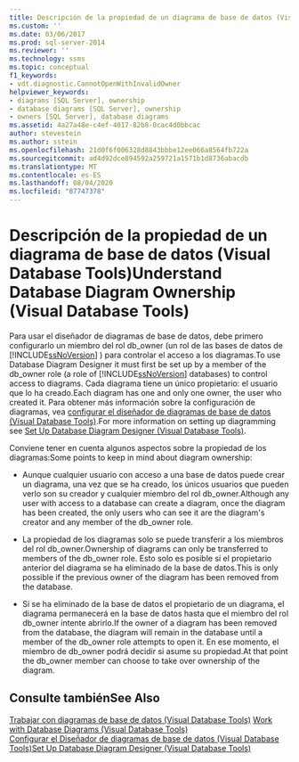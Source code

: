 ```yaml
---
title: Descripción de la propiedad de un diagrama de base de datos (Visual Database Tools) | Microsoft Docs
ms.custom: ''
ms.date: 03/06/2017
ms.prod: sql-server-2014
ms.reviewer: ''
ms.technology: ssms
ms.topic: conceptual
f1_keywords:
- vdt.diagnostic.CannotOpenWithInvalidOwner
helpviewer_keywords:
- diagrams [SQL Server], ownership
- database diagrams [SQL Server], ownership
- owners [SQL Server], database diagrams
ms.assetid: 4a27a48e-c4ef-4017-82b8-0cac4d0bbcac
author: stevestein
ms.author: sstein
ms.openlocfilehash: 21d0f6f006328d8843bbbe12ee066a8564fb722a
ms.sourcegitcommit: ad4d92dce894592a259721a1571b1d8736abacdb
ms.translationtype: MT
ms.contentlocale: es-ES
ms.lasthandoff: 08/04/2020
ms.locfileid: "87747378"
---
```

# <a name="understand-database-diagram-ownership-visual-database-tools"></a><span data-ttu-id="ed96a-102">Descripción de la propiedad de un diagrama de base de datos (Visual Database Tools)</span><span class="sxs-lookup"><span data-stu-id="ed96a-102">Understand Database Diagram Ownership (Visual Database Tools)</span></span>
  <span data-ttu-id="ed96a-103">Para usar el diseñador de diagramas de base de datos, debe primero configurarlo un miembro del rol db_owner (un rol de las bases de datos de [!INCLUDE[ssNoVersion](../../includes/ssnoversion-md.md)] ) para controlar el acceso a los diagramas.</span><span class="sxs-lookup"><span data-stu-id="ed96a-103">To use Database Diagram Designer it must first be set up by a member of the db_owner role (a role of [!INCLUDE[ssNoVersion](../../includes/ssnoversion-md.md)] databases) to control access to diagrams.</span></span> <span data-ttu-id="ed96a-104">Cada diagrama tiene un único propietario: el usuario que lo ha creado.</span><span class="sxs-lookup"><span data-stu-id="ed96a-104">Each diagram has one and only one owner, the user who created it.</span></span> <span data-ttu-id="ed96a-105">Para obtener más información sobre la configuración de diagramas, vea [configurar el diseñador de diagramas de base de datos &#40;Visual Database Tools&#41;](visual-database-tools.md).</span><span class="sxs-lookup"><span data-stu-id="ed96a-105">For more information on setting up diagramming see [Set Up Database Diagram Designer &#40;Visual Database Tools&#41;](visual-database-tools.md).</span></span>  
  
 <span data-ttu-id="ed96a-106">Conviene tener en cuenta algunos aspectos sobre la propiedad de los diagramas:</span><span class="sxs-lookup"><span data-stu-id="ed96a-106">Some points to keep in mind about diagram ownership:</span></span>  
  
-   <span data-ttu-id="ed96a-107">Aunque cualquier usuario con acceso a una base de datos puede crear un diagrama, una vez que se ha creado, los únicos usuarios que pueden verlo son su creador y cualquier miembro del rol db_owner.</span><span class="sxs-lookup"><span data-stu-id="ed96a-107">Although any user with access to a database can create a diagram, once the diagram has been created, the only users who can see it are the diagram's creator and any member of the db_owner role.</span></span>  
  
-   <span data-ttu-id="ed96a-108">La propiedad de los diagramas solo se puede transferir a los miembros del rol db_owner.</span><span class="sxs-lookup"><span data-stu-id="ed96a-108">Ownership of diagrams can only be transferred to members of the db_owner role.</span></span> <span data-ttu-id="ed96a-109">Esto solo es posible si el propietario anterior del diagrama se ha eliminado de la base de datos.</span><span class="sxs-lookup"><span data-stu-id="ed96a-109">This is only possible if the previous owner of the diagram has been removed from the database.</span></span>  
  
-   <span data-ttu-id="ed96a-110">Si se ha eliminado de la base de datos el propietario de un diagrama, el diagrama permanecerá en la base de datos hasta que el miembro del rol db_owner intente abrirlo.</span><span class="sxs-lookup"><span data-stu-id="ed96a-110">If the owner of a diagram has been removed from the database, the diagram will remain in the database until a member of the db_owner role attempts to open it.</span></span> <span data-ttu-id="ed96a-111">En ese momento, el miembro de db_owner podrá decidir si asume su propiedad.</span><span class="sxs-lookup"><span data-stu-id="ed96a-111">At that point the db_owner member can choose to take over ownership of the diagram.</span></span>  
  
## <a name="see-also"></a><span data-ttu-id="ed96a-112">Consulte también</span><span class="sxs-lookup"><span data-stu-id="ed96a-112">See Also</span></span>  
 <span data-ttu-id="ed96a-113">[Trabajar con diagramas de base de datos &#40;Visual Database Tools&#41;](work-with-database-diagrams-visual-database-tools.md) </span><span class="sxs-lookup"><span data-stu-id="ed96a-113">[Work with Database Diagrams &#40;Visual Database Tools&#41;](work-with-database-diagrams-visual-database-tools.md) </span></span>  
 [<span data-ttu-id="ed96a-114">Configurar el Diseñador de diagramas de base de datos &#40;Visual Database Tools&#41;</span><span class="sxs-lookup"><span data-stu-id="ed96a-114">Set Up Database Diagram Designer &#40;Visual Database Tools&#41;</span></span>](visual-database-tools.md)  
  
  
